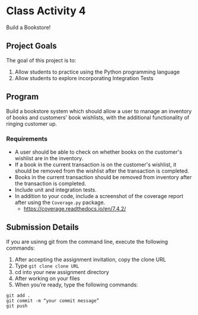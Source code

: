 # Class Activity 4

Build a Bookstore!
## Project Goals
The goal of this project is to:
1. Allow students to practice using the Python programming language
2. Allow students to explore incorporating Integration Tests

## Program
Build a bookstore system which should allow a user to manage an inventory of books and customers' book wishlists, with the additional functionality of ringing customer up. 

### Requirements 
- A user should be able to check on whether books on the customer's wishlist are in the inventory.
- If a book in the current transaction is on the customer's wishlist, it should be removed from the wishlist after the transaction is completed.
- Books in the current transaction should be removed from inventory after the transaction is completed.
- Include unit and integration tests.
- In addition to your code, include a screenshot of the coverage report after using the `Coverage.py` package.
  - https://coverage.readthedocs.io/en/7.4.2/  

## Submission Details
If you are usinng git from the command line, execute the following commands:
1.	After accepting the assignment invitation, copy the clone URL
2.	Type 
```git clone clone URL```
3.	cd into your new assignment directory
4.	After working on your files
5.	When you’re ready, type the following commands: 
```
git add .
git commit -m “your commit message”
git push
```
